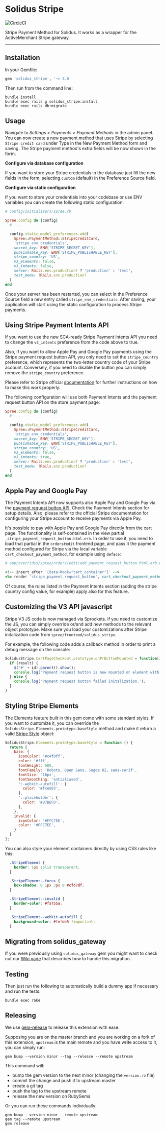 Solidus Stripe
===============

[![CircleCI](https://circleci.com/gh/solidusio/solidus_stripe.svg?style=svg)](https://circleci.com/gh/solidusio/solidus_stripe)

Stripe Payment Method for Solidus. It works as a wrapper for the ActiveMerchant Stripe gateway.

---

Installation
------------

In your Gemfile:

```ruby
gem 'solidus_stripe', '~> 3.0'
```

Then run from the command line:

```shell
bundle install
bundle exec rails g solidus_stripe:install
bundle exec rails db:migrate
```

Usage
-----

Navigate to *Settings > Payments > Payment Methods* in the admin panel.
You can now create a new payment method that uses Stripe by selecting
`Stripe credit card` under Type in the New Payment Method form and saving.
The Stripe payment method's extra fields will be now shown in the form.

**Configure via database configuration**

If you want to store your Stripe credentials in the database just
fill the new fields in the form, selecting `custom` (default) in the
Preference Source field.

**Configure via static configuration**

If you want to store your credentials into your codebase or use ENV
variables you can create the following static configuration:

```ruby
# config/initializers/spree.rb

Spree.config do |config|
  # ...

  config.static_model_preferences.add(
    Spree::PaymentMethod::StripeCreditCard,
    'stripe_env_credentials',
    secret_key: ENV['STRIPE_SECRET_KEY'],
    publishable_key: ENV['STRIPE_PUBLISHABLE_KEY'],
    stripe_country: 'US',
    v3_elements: false,
    v3_intents: false,
    server: Rails.env.production? ? 'production' : 'test',
    test_mode: !Rails.env.production?
  )
end
```

Once your server has been restarted, you can select in the Preference
Source field a new entry called `stripe_env_credentials`. After saving,
your  application will start using the static configuration to process
Stripe payments.


Using Stripe Payment Intents API
--------------------------------

If you want to use the new SCA-ready Stripe Payment Intents API you need
to change the `v3_intents` preference from the code above to true.

Also, if you want to allow Apple Pay and Google Pay payments using the
Stripe  payment request button API, you only need to set the `stripe_country`
preference, which represents the two-letter country code of your Stripe
account. Conversely, if you need to disable the button you can simply remove
the `stripe_country` preference.

Please refer to Stripe official
[documentation](https://stripe.com/docs/stripe-js/elements/payment-request-button)
for further instructions on how to make this work properly.

The following configuration will use both Payment Intents and the
payment request button API on the store payment page:


```ruby
Spree.config do |config|
  # ...

  config.static_model_preferences.add(
    Spree::PaymentMethod::StripeCreditCard,
    'stripe_env_credentials',
    secret_key: ENV['STRIPE_SECRET_KEY'],
    publishable_key: ENV['STRIPE_PUBLISHABLE_KEY'],
    stripe_country: 'US',
    v3_elements: false,
    v3_intents: true,
    server: Rails.env.production? ? 'production' : 'test',
    test_mode: !Rails.env.production?
  )
end
```

Apple Pay and Google Pay
-----------------------

The Payment Intents API now supports also Apple Pay and Google Pay via
the [payment request button API](https://stripe.com/docs/stripe-js/elements/payment-request-button).
Check the Payment Intents section for setup details. Also, please
refer to the official Stripe documentation for configuring your
Stripe account to receive payments via Apple Pay.

It's possible to pay with Apple Pay and Google Pay directly from the cart
page. The functionality is self-contained in the view partial
`_stripe_payment_request_button.html.erb`. In order to use it, you need
to load that partial in the `orders#edit` frontend page, and pass it the
payment method configured for Stripe via the local variable
`cart_checkout_payment_method`, for example using `deface`:

```ruby
# app/overrides/spree/orders/edit/add_payment_request_button.html.erb.deface

<!-- insert_after '[data-hook="cart_container"]' -->
<%= render 'stripe_payment_request_button', cart_checkout_payment_method: Spree::PaymentMethod::StripeCreditCard.first %>
```

Of course, the rules listed in the Payment Intents section (adding the stripe
country config value, for example) apply also for this feature.

Customizing the V3 API javascript
---------------------------------

Stripe V3 JS code is now managed via Sprockets. If you need to customize the JS,
you can simply override or/and add new methods to the relevant object prototype.
Make sure you load your customizations after Stripe initalization code from
`spree/frontend/solidus_stripe`.

For example, the following code adds a callback method in order to print a debug
message on the console:

```js
SolidusStripe.CartPageCheckout.prototype.onPrButtonMounted = function(id, result) {
  if (result) {
    $('#' + id).parent().show();
    console.log('Payment request button is now mounted on element with id #' + id);
  } else {
    console.log('Payment request button failed initalization.');
  }
}
```

Styling Stripe Elements
-----------------------

The Elements feature built in this gem come with some standard styles. If you want
to customize it, you can override the `SolidusStripe.Elements.prototype.baseStyle`
method and make it return a valid [Stripe Style](https://stripe.com/docs/js/appendix/style)
object:

```js
SolidusStripe.Elements.prototype.baseStyle = function () {
  return {
    base: {
      iconColor: '#c4f0ff',
      color: '#fff',
      fontWeight: 500,
      fontFamily: 'Roboto, Open Sans, Segoe UI, sans-serif',
      fontSize: '16px',
      fontSmoothing: 'antialiased',
      ':-webkit-autofill': {
        color: '#fce883',
      },
      '::placeholder': {
        color: '#87BBFD',
      },
    },
    invalid: {
      iconColor: '#FFC7EE',
      color: '#FFC7EE',
    }
  }
};
```

You can also style your element containers directly by using CSS rules like this:

```css
  .StripeElement {
    border: 1px solid transparent;
  }

  .StripeElement--focus {
    box-shadow: 0 1px 3px 0 #cfd7df;
  }

  .StripeElement--invalid {
    border-color: #fa755a;
  }

  .StripeElement--webkit-autofill {
    background-color: #fefde5 !important;
  }
```

Migrating from solidus_gateway
------------------------------

If you were previously using `solidus_gateway` gem you might want to
check out our [Wiki page](https://github.com/solidusio/solidus_stripe/wiki/Migrating-from-solidus_gateway)
that describes how to handle this migration.

Testing
-------

Then just run the following to automatically build a dummy app if necessary and
run the tests:

```shell
bundle exec rake
```

Releasing
---------

We use [gem-release](https://github.com/svenfuchs/gem-release) to release this
extension with ease.

Supposing you are on the master branch and you are working on a fork of this
extension, `upstream` is the main remote and you have write access to it, you
can simply run:

```
gem bump --version minor --tag --release --remote upstream
```

This command will:

- bump the gem version to the next minor (changing the `version.rb` file)
- commit the change and push it to upstream master
- create a git tag
- push the tag to the upstream remote
- release the new version on RubyGems

Or you can run these commands individually:

```
gem bump --version minor --remote upstream
gem tag --remote upstream
gem release
```
